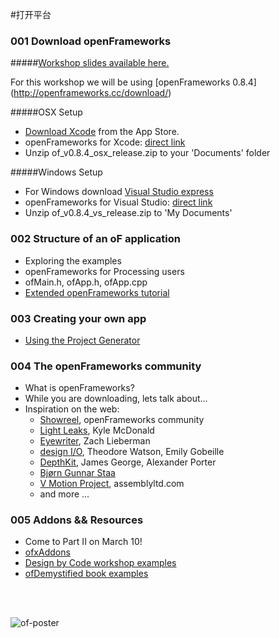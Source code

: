 #打开平台

### 001 Download openFrameworks

#####[Workshop slides available here.](https://docs.google.com/presentation/d/1ZvE6pzU6zB2VDHxX00p9euYan9otdRpWnn7DL2Zlp9Y/edit?usp=sharing)

For this workshop we will be using [openFrameworks 0.8.4] (http://openframeworks.cc/download/) <br/>

#####OSX Setup
- [Download Xcode](https://itunes.apple.com/hk/app/xcode/id497799835?mt=12) from the App Store.<br/>
- openFrameworks for Xcode: [direct link](http://www.openframeworks.cc/versions/v0.8.4/of_v0.8.4_osx_release.zip)
- Unzip of_v0.8.4_osx_release.zip to your 'Documents' folder

#####Windows Setup
- For Windows download [Visual Studio express](http://openframeworks.cc/setup/vs/)<br/>
- openFrameworks for Visual Studio: [direct link](http://www.openframeworks.cc/versions/v0.8.4/of_v0.8.4_vs_release.zip)
- Unzip of_v0.8.4_vs_release.zip to 'My Documents'

### 002 Structure of an oF application

- Exploring the examples
- openFrameworks for Processing users
- ofMain.h, ofApp.h, ofApp.cpp
- [Extended openFrameworks tutorial](http://openframeworks.cc/tutorials/introduction/001_chapter1.html)

### 003 Creating your own app

- [Using the Project Generator](http://www.openframeworks.cc/tutorials/introduction/002_projectGenerator.html)

### 004 The openFrameworks community
- What is openFrameworks?
- While you are downloading, lets talk about...
- Inspiration on the web: <br/>
   - [Showreel](https://www.youtube.com/watch?v=6u6IDorMKAs), openFrameworks community <br/>
   - [Light Leaks](https://vimeo.com/66167082), Kyle McDonald <br/>
   - [Eyewriter](http://thesystemis.com/projects/eyewriter/), Zach Lieberman<br/>
   - [design I/O](http://design-io.com), Theodore Watson, Emily Gobeille<br />
   - [DepthKit](http://www.rgbdtoolkit.com), James George, Alexander Porter <br />
   - [Bjørn Gunnar Staa](https://vimeo.com/120787464)
   - [V Motion Project](https://vimeo.com/45417241), assemblyltd.com <br />
   - and more ...
   
### 005 Addons && Resources

- Come to Part II on March 10!
- [ofxAddons](http://www.ofxaddons.com/)
- [Design by Code workshop examples](https://github.com/gianordoli/of_course_design_by_code)
- [ofDemystified book examples](https://github.com/firmread/ofDemystified)

<br />
<br />

![of-poster](http://i.imgur.com/FkmOkDU.jpg)
